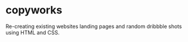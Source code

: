 # copyworks

Re-creating existing websites landing pages and random dribbble shots using HTML and CSS.
